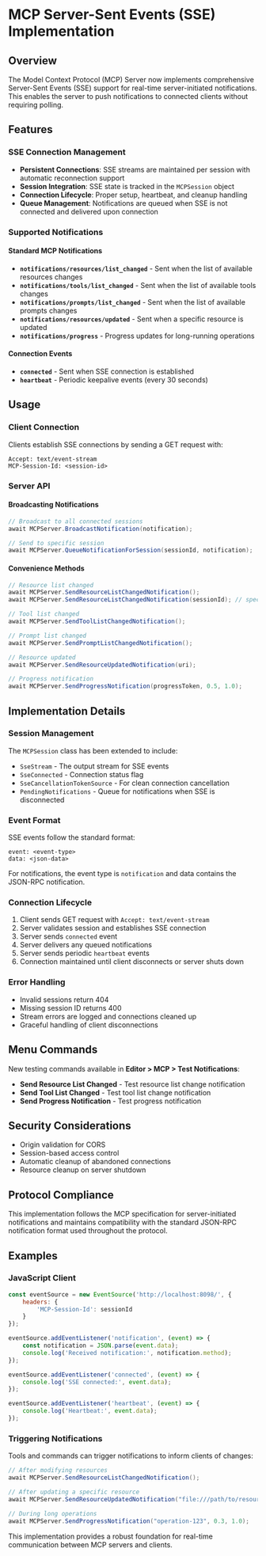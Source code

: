 # MCP Server-Sent Events (SSE) Implementation

## Overview

The Model Context Protocol (MCP) Server now implements comprehensive Server-Sent Events (SSE) support for real-time server-initiated notifications. This enables the server to push notifications to connected clients without requiring polling.

## Features

### SSE Connection Management
- **Persistent Connections**: SSE streams are maintained per session with automatic reconnection support
- **Session Integration**: SSE state is tracked in the `MCPSession` object
- **Connection Lifecycle**: Proper setup, heartbeat, and cleanup handling
- **Queue Management**: Notifications are queued when SSE is not connected and delivered upon connection

### Supported Notifications

#### Standard MCP Notifications
- **`notifications/resources/list_changed`** - Sent when the list of available resources changes
- **`notifications/tools/list_changed`** - Sent when the list of available tools changes  
- **`notifications/prompts/list_changed`** - Sent when the list of available prompts changes
- **`notifications/resources/updated`** - Sent when a specific resource is updated
- **`notifications/progress`** - Progress updates for long-running operations

#### Connection Events
- **`connected`** - Sent when SSE connection is established
- **`heartbeat`** - Periodic keepalive events (every 30 seconds)

## Usage

### Client Connection
Clients establish SSE connections by sending a GET request with:
```
Accept: text/event-stream
MCP-Session-Id: <session-id>
```

### Server API

#### Broadcasting Notifications
```csharp
// Broadcast to all connected sessions
await MCPServer.BroadcastNotification(notification);

// Send to specific session
await MCPServer.QueueNotificationForSession(sessionId, notification);
```

#### Convenience Methods
```csharp
// Resource list changed
await MCPServer.SendResourceListChangedNotification();
await MCPServer.SendResourceListChangedNotification(sessionId); // specific session

// Tool list changed  
await MCPServer.SendToolListChangedNotification();

// Prompt list changed
await MCPServer.SendPromptListChangedNotification();

// Resource updated
await MCPServer.SendResourceUpdatedNotification(uri);

// Progress notification
await MCPServer.SendProgressNotification(progressToken, 0.5, 1.0);
```

## Implementation Details

### Session Management
The `MCPSession` class has been extended to include:
- `SseStream` - The output stream for SSE events
- `SseConnected` - Connection status flag
- `SseCancellationTokenSource` - For clean connection cancellation
- `PendingNotifications` - Queue for notifications when SSE is disconnected

### Event Format
SSE events follow the standard format:
```
event: <event-type>
data: <json-data>

```

For notifications, the event type is `notification` and data contains the JSON-RPC notification.

### Connection Lifecycle
1. Client sends GET request with `Accept: text/event-stream`
2. Server validates session and establishes SSE connection
3. Server sends `connected` event
4. Server delivers any queued notifications
5. Server sends periodic `heartbeat` events
6. Connection maintained until client disconnects or server shuts down

### Error Handling
- Invalid sessions return 404
- Missing session ID returns 400
- Stream errors are logged and connections cleaned up
- Graceful handling of client disconnections

## Menu Commands

New testing commands available in **Editor > MCP > Test Notifications**:
- **Send Resource List Changed** - Test resource list change notification
- **Send Tool List Changed** - Test tool list change notification  
- **Send Progress Notification** - Test progress notification

## Security Considerations

- Origin validation for CORS
- Session-based access control
- Automatic cleanup of abandoned connections
- Resource cleanup on server shutdown

## Protocol Compliance

This implementation follows the MCP specification for server-initiated notifications and maintains compatibility with the standard JSON-RPC notification format used throughout the protocol.

## Examples

### JavaScript Client
```javascript
const eventSource = new EventSource('http://localhost:8098/', {
    headers: {
        'MCP-Session-Id': sessionId
    }
});

eventSource.addEventListener('notification', (event) => {
    const notification = JSON.parse(event.data);
    console.log('Received notification:', notification.method);
});

eventSource.addEventListener('connected', (event) => {
    console.log('SSE connected:', event.data);
});

eventSource.addEventListener('heartbeat', (event) => {
    console.log('Heartbeat:', event.data);
});
```

### Triggering Notifications
Tools and commands can trigger notifications to inform clients of changes:

```csharp
// After modifying resources
await MCPServer.SendResourceListChangedNotification();

// After updating a specific resource
await MCPServer.SendResourceUpdatedNotification("file:///path/to/resource");

// During long operations
await MCPServer.SendProgressNotification("operation-123", 0.3, 1.0);
```

This implementation provides a robust foundation for real-time communication between MCP servers and clients.
